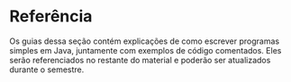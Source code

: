 # Referência

Os guias dessa seção contém explicações de como escrever programas simples em Java, juntamente com exemplos de código comentados. Eles serão referenciados no restante do material e poderão ser atualizados durante o semestre. 